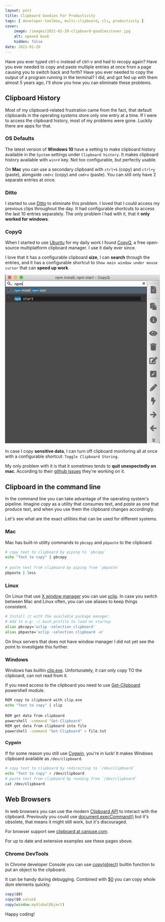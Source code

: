 ```yaml
---
layout: post
title: Clipboard Goodies For Productivity
tags: [ developer-toolbox, multi-clipboard, cli, productivity ]
cover: 
    image: /images/2021-01-20-clipboard-goodies/cover.jpg
    alt: opened book
    hidden: false
date: 2021-01-20
---
```


Have you ever typed ctrl-c instead of ctrl-v and had to recopy again?
Have you ever needed to copy and paste multiple entries at once from a page causing you to switch back and forth?
Have you ever needed to copy the output of a program running in the terminal?
I did, and got fed up with them almost 5 years ago, I'll show you how you can eliminate these problems.
<!--more-->
## Clipboard History

Most of my clipboard-related frustration came from the fact, that default clipboards
in the operating systems store only one entry at a time.
If I were to access the clipboard history, most of my problems were gone.
Luckily there are apps for that.

### OS Defaults

The latest version of **Windows 10** have a setting to make clipboard history
available in the `System` settings under `Clipboard history`.
It makes clipboard history available with `win+V` key.
Not too configurable, but perfectly usable.

On **Mac** you can use a secondary clipboard with `ctrl+k` (copy) and `ctrl+y` (paste),
alongside `cmd+c` (copy) and `cmd+v` (paste).
You can still only have 2 separate entries at once.

### Ditto

I started to use [Ditto](https://ditto-cp.sourceforge.io/) to eliminate this problem.
I loved that I could access my previous clips throughout the day.
It had configurable shortcuts to access the last 10 entries separately.
The only problem I had with it, that it **only worked for windows**.

### CopyQ

When I started to use [Ubuntu](https://ubuntu.com/) for my daily work I found
[CopyQ](https://hluk.github.io/CopyQ/),
a free open-source multiplatform clipboard manager. I use it daily ever since.

I love that it has a configurable
clipboard **size**, I can **search** through the entries,
and it has a configurable shortcut to `Show main window under mouse cursor` that can **speed up work**.

![Search through clipboard entries on mac](/images/2021-01-20-clipboard-goodies/copyq-find.png)

In case I copy **sensitive data**, I can turn off clipboard monitoring all at once with a configurable shortcut:
`Toggle Clipboard Storing`.

My only problem with it is that it sometimes tends to **quit unexpectedly on mac**.
According to their [github issues](https://github.com/hluk/CopyQ/issues/1563) they're working on it.

## Clipboard in the command line

In the command line you can take advantage of the operating system's pipeline.
Imagine *copy* as a utility that consumes text, and *paste* as one that produce text,
and when you use them the clipboard changes accordingly.

Let's see what are the exact utilities that can be used for different systems.

### Mac

Mac has built-in utility commands to `pbcopy` and `pbpaste` to the clipboard.

```bash
# copy text to clipboard by piping to `pbcopy`
echo "Text to copy" | pbcopy

# paste text from clipboard by piping from `pbpaste`
pbpaste | less
```

### Linux

On Linux that use [X window manager](https://en.wikipedia.org/wiki/X_window_manager) you can use [xclip](https://github.com/astrand/xclip).
In case you switch between Mac and Linux often, you can use aliases to keep things consistent.

```bash
# Install it with the available package manager.
# Add to e.g: ~/.bash_profile to load on startup
alias pbcopy='xclip -selection clipboard'
alias pbpaste='xclip -selection clipboard -o'
```

On linux servers that does not have window manager I did not yet see the point to investigate this further.

### Windows

Windows has builtin [clip.exe](https://docs.microsoft.com/en-us/windows-server/administration/windows-commands/clip).
Unfortunately, it can only copy TO the clipboard, can not read from it.

If you need access to the clipboard you need to use
[Get-Clipboard](https://docs.microsoft.com/en-us/powershell/module/microsoft.powershell.management/get-clipboard?view=powershell-7.1)
powershell module.

```bash
REM copy to clipboard with clip.exe
echo "Text to copy" | clip

REM get data from clipboard
powershell -command "Get-Clipboard"
REM get data from clipboard into file
powershell -command "Get-Clipboard" > file.txt
```

#### Cygwin

If for some reason you still use [Cygwin](https://cygwin.com/cygwin-ug-net/using-specialnames.html),
you're in luck!
It makes Windows clipboard available as `/dev/clipboard`.

```bash
# copy text to clipboard by redirecting to `/dev/clipboard`
echo "Text to copy" > /dev/clipboard
# paste text from clipboard by reading from `/dev/clipboard`
cat /dev/clipboard
```

## Web Browsers

In web browsers you can use the modern
[Clipboard API](https://developer.mozilla.org/en-US/docs/Web/API/Clipboard_API)
to interact with the clipboard.
Previously you could use
[document.execCommand()](https://developer.mozilla.org/en-US/docs/Web/API/Document/execCommand)
but it's obsolete, that means it might still work, but it's discouraged.

For browser support see [clipboard at caniuse.com](https://caniuse.com/?search=clipboard).

For up to date and extensive examples see these pages sbove.

### Chrome DevTools

In Chrome developer Console you can use
[copy(object)](https://developers.google.com/web/tools/chrome-devtools/console/utilities#copy)
builtin function to put an object to the clipboard.

It can be handy during debugging.
Combined with [$0](https://developers.google.com/web/tools/chrome-devtools/console/utilities#dom) you can copy whole dom elements quickly.

```js
copy($0)
copy($0.value)
copy(window.myGlobalObject)
```

Happy coding!
